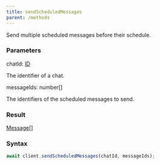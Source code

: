 ```yaml
---
title: sendScheduledMessages
parent: /methods
---
```


Send multiple scheduled messages before their schedule.<span class="select-none">  </span>

### Parameters 

<div class="flex flex-col gap-3"><div><div class="font-mono" id="p_chatId" data-anchor><span class="font-bold">chatId</span><span class="opacity-50">:</span> <a href="/types/id"  >ID</a></div><div class="pl-3"><div class="no-margin">

The identifier of a chat.

</div></div></div><div><div class="font-mono" id="p_messageIds" data-anchor><span class="font-bold">messageIds</span><span class="opacity-50">:</span> <span>number</span><span class="opacity-50">[]</span></div><div class="pl-3"><div class="no-margin">

The identifiers of the scheduled messages to send.

</div></div></div></div>

### Result 

<div class="font-mono"><a href="/types/message"  >Message</a><span class="opacity-50">[]</span></div>

### Syntax

```ts
await client.sendScheduledMessages(chatId, messageIds);
```



